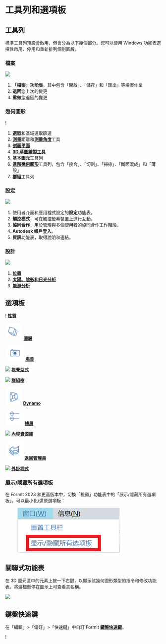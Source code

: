# 工具列和選項板

## 工具列

標準工具列預設會啟用，但會分為以下幾個部分。您可以使用 Windows 功能表選擇性啟用、停用和重新排列個別區段。

### 檔案

![](../.gitbook/assets/file\_icons.png)

1. **「檔案」功能表**，其中包含「開啟」、「儲存」和「匯出」等檔案作業
2. **退回**您上次的變更
3. **重做**您退回的變更

### 幾何圖形

\![](<../.gitbook/assets/geometry_icons (1).png>)

1. [**選取**](https://windows.help.formit.autodesk.com/tool-library/select-edge-face-or-object)和區域選取篩選
2. [**測量**](../tool-library/measure-tool.md)距離和[**測量角度**](../tool-library/measure-angle-tool.md)工具
3. [**剖面平面**](../tool-library/section-planes.md)
4. [**3D 草圖繪製工具**](../formit-primer/part-i/3d-sketching.md)
5. [**基本圖元**](../tool-library/place-primitive-object.md)工具列
6. [**進階幾何圖形**](tool-bars.md)工具列，包含「接合」、「切割」、「掃掠」、「斷面混成」和「薄殼」
7. [**群組**](../tool-library/groups.md)工具列

### 設定

![](../.gitbook/assets/settings\_icons.png)

1. 使用者介面和應用程式設定的**設定**功能表。
2. **觸控模式**，可在觸控螢幕裝置上進行互動。
3. [**協同合作**](../tool-library/collaboration.md)，用於管理與多個使用者的協同合作工作階段。
4. **Autodesk 帳戶登入**。
5. **資訊**功能表，取得說明和連結。

### 設計

![](../.gitbook/assets/design\_icons.png)

1. [**位置**](../tool-library/setting-location.md)
2. [**太陽、陰影和日光分析**](../tool-library/solar-analysis.md)
3. [**能源分析**](../tool-library/energy-analysis.md)

## 選項板

\![](<../.gitbook/assets/properties (1).png>) [**性質**](https://windows.help.formit.autodesk.com/tool-library/properties)

![](../.gitbook/assets/layers.png) [**圖層**](../tool-library/layers.md)

![](../.gitbook/assets/scenes.png) [**場景**](../tool-library/scenes.md)

![](../.gitbook/assets/visual\_styles.png) [**視覺型式**](../tool-library/visual-styles.md)

![](../.gitbook/assets/branch\_tree.png) [**群組樹**](../tool-library/groups-tree.md)

![](../.gitbook/assets/dynamo.png) [**Dynamo**](../tool-library/dynamo.md)

![](../.gitbook/assets/levels.png) [**樓層**](../tool-library/levels-and-area.md)

![](../.gitbook/assets/content\_library.png) [**內容資源庫**](../tool-library/content-library.md)

![](../.gitbook/assets/undo.png) [**退回管理員**](https://github.com/FormIt3D/autodesk-formit-360-windows-help/tree/c377e7b8a3b8e43e684321d0b7de867608d317a3/tool-library/undo-manager.md)

![](../.gitbook/assets/plugin\_img.png) [**外掛程式**](https://windows.help.formit.autodesk.com/tool-library/plug-ins)

### 展示/隱藏所有選項板

在 FormIt 2023 和更高版本中，切換「視窗」功能表中的「展示/隱藏所有選項板」，可以最小化/還原選項板：

<figure><img src="../.gitbook/assets/ShowHidePalette.png" alt=""><figcaption></figcaption></figure>

## 關聯式功能表

在 3D 圖元區中的元素上按一下右鍵，以顯示該幾何圖形類型的指令和修改功能表。將游標懸停在圖示上可查看其名稱。

![](../.gitbook/assets/wheel\_img.png)

## 鍵盤快速鍵

在「編輯」>「偏好」>「快速鍵」中自訂 FormIt [**鍵盤快速鍵**](../appendix/keyboard-shortcuts.md)。

\![](<../.gitbook/assets/shortcuts_img (1).png>)
